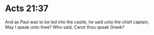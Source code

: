 # Acts 21:37

And as Paul was to be led into the castle, he said unto the chief captain, May I speak unto thee? Who said, Canst thou speak Greek?